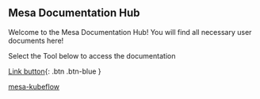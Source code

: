 ## Mesa Documentation Hub

Welcome to the Mesa Documentation Hub! You will find all necessary user documents here! 

Select the Tool below to access the documentation 

[Link button](brtdevkithome.md){: .btn .btn-blue }

[mesa-kubeflow](kubeflowhome.md)

